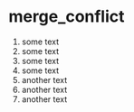 # merge_conflict
1. some text
2. some text
3. some text
4. some text
1. another text
2. another text
3. another text
